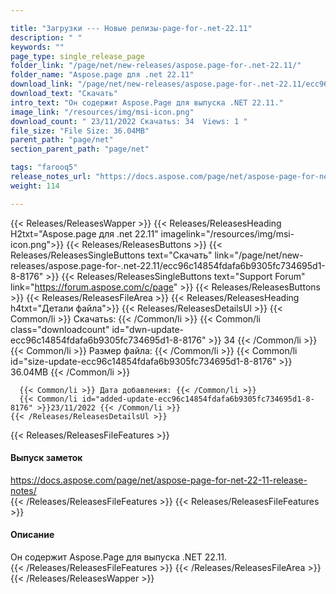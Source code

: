 ```yaml
---

title: "Загрузки --- Новые релизы-page-for-.net-22.11"
description: " "
keywords: ""
page_type: single_release_page
folder_link: "/page/net/new-releases/aspose.page-for-.net-22.11/"
folder_name: "Aspose.page для .net 22.11"
download_link: "/page/net/new-releases/aspose.page-for-.net-22.11/ecc96c14854fdafa6b9305fc734695d1-8-8176"
download_text: "Скачать"
intro_text: "Он содержит Aspose.Page для выпуска .NET 22.11."
image_link: "/resources/img/msi-icon.png"
download_count: " 23/11/2022 Скачатьs: 34  Views: 1 "
file_size: "File Size: 36.04MB"
parent_path: "page/net"
section_parent_path: "page/net"

tags: "farooq5"
release_notes_url: "https://docs.aspose.com/page/net/aspose-page-for-net-22-11-release-notes/"
weight: 114

---
```


{{< Releases/ReleasesWapper >}}
  {{< Releases/ReleasesHeading H2txt="Aspose.page для .net 22.11" imagelink="/resources/img/msi-icon.png">}}
  {{< Releases/ReleasesButtons >}}
    {{< Releases/ReleasesSingleButtons text="Скачать" link="/page/net/new-releases/aspose.page-for-.net-22.11/ecc96c14854fdafa6b9305fc734695d1-8-8176" >}}
    {{< Releases/ReleasesSingleButtons text="Support Forum" link="https://forum.aspose.com/c/page" >}}
  {{< Releases/ReleasesButtons >}}
  {{< Releases/ReleasesFileArea >}}
    {{< Releases/ReleasesHeading h4txt="Детали файла">}}
    {{< Releases/ReleasesDetailsUl >}}
      {{< Common/li >}} Скачатьs: {{< /Common/li >}}
      {{< Common/li class="downloadcount" id="dwn-update-ecc96c14854fdafa6b9305fc734695d1-8-8176" >}} 34 {{< /Common/li >}}
      {{< Common/li >}} Размер файла: {{< /Common/li >}}
      {{< Common/li id="size-update-ecc96c14854fdafa6b9305fc734695d1-8-8176" >}} 36.04MB {{< /Common/li >}}

      {{< Common/li >}} Дата добавления: {{< /Common/li >}}
      {{< Common/li id="added-update-ecc96c14854fdafa6b9305fc734695d1-8-8176" >}}23/11/2022 {{< /Common/li >}}
    {{< /Releases/ReleasesDetailsUl >}}

  {{< Releases/ReleasesFileFeatures >}}
      <h4>Выпуск заметок</h4><div><a href='https://docs.aspose.com/page/net/aspose-page-for-net-22-11-release-notes/'>https://docs.aspose.com/page/net/aspose-page-for-net-22-11-release-notes/</a></div>
  {{< /Releases/ReleasesFileFeatures >}}
  {{< Releases/ReleasesFileFeatures >}}
      <h4>Описание</h4><div class="HTMLDescription">Он содержит Aspose.Page для выпуска .NET 22.11.</div>
  {{< /Releases/ReleasesFileFeatures >}}
 {{< /Releases/ReleasesFileArea >}}
{{< /Releases/ReleasesWapper >}}


